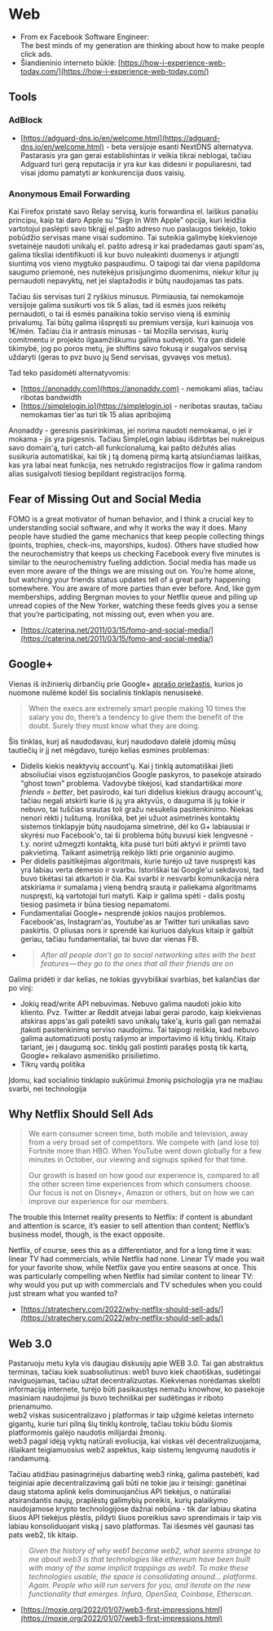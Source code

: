 # Web

* From ex Facebook Software Engineer:\
  The best minds of my generation are thinking about how to make people click ads.
* Šiandieninio interneto būklė: [https://how-i-experience-web-today.com/](https://how-i-experience-web-today.com/)

## Tools

### AdBlock

* [https://adguard-dns.io/en/welcome.html](https://adguard-dns.io/en/welcome.html) - beta versijoje esanti NextDNS alternatyva. Pastarasis yra gan gerai establishintas ir veikia tikrai neblogai, tačiau Adguard turi gerą reputacija ir yra kur kas didesni ir populiaresni, tad visai įdomu pamatyti ar konkurencija duos vaisių.

### Anonymous Email Forwarding

Kai Firefox pristatė savo Relay servisą, kuris forwardina el. laiškus panašiu principu, kaip tai daro Apple su "Sign In With Apple" opcija, kuri leidžia vartotojui paslėpti savo tikrąjį el.pašto adreso nuo paslaugos tiekėjo, tokio pobūdžio servisas mane visai sudomino. Tai suteikia galimybę kiekvienoje svetainėje naudoti unikalų el. pašto adresą ir kai pradedamas gauti spam'as, galima tiksliai identifikuoti iš kur buvo nuleakinti duomenys ir atjungti siuntimą vos vieno mygtuko paspaudimu. O taipogi tai dar viena papildoma saugumo priemonė, nes nutekėjus prisijungimo duomenims, niekur kitur jų pernaudoti nepavyktų, net jei slaptažodis ir būtų naudojamas tas pats.

Tačiau šis servisas turi 2 ryškius minusus. Pirmiausia, tai nemokamoje versijoje galima susikurti vos tik 5 alias, tad iš esmės juos reikėtų pernaudoti, o tai iš esmės panaikina tokio serviso vieną iš esminių privalumų. Tai būtų galima išspręsti su premium versija, kuri kainuoja vos 1€/mėn. Tačiau čia ir antrasis minusas - tai Mozilla servisas, kurių comitmentu ir projekto ilgaamžiškumu galima sudvejoti. Yra gan didelė tikimybė, jog po poros metų, jie shiftins savo fokusą ir sugalvos servisą uždaryti (geras to pvz buvo jų Send servisas, gyvavęs vos metus).

Tad teko pasidomėti alternatyvomis:

* [https://anonaddy.com](https://anonaddy.com) - nemokami alias, tačiau ribotas bandwidth
* [https://simplelogin.io](https://simplelogin.io) - neribotas srautas, tačiau nemokamas tier'as turi tik 15 alias apribojimą

Anonaddy - geresnis pasirinkimas, jei norima naudoti nemokamai, o jei ir mokama - jis yra pigesnis. Tačiau SimpleLogin labiau išdirbtas bei nukreipus savo domain'ą, turi catch-all funkcionalumą, kai pašto dėžutės alias susikuria automatiškai, kai tik į tą domeną pirmą kartą atsiunčiamas laiškas, kas yra labai neat funkcija, nes netrukdo registracijos flow ir galima random alias susigalvoti tiesiog bepildant registracijos formą.

## Fear of Missing Out and Social Media

FOMO is a great motivator of human behavior, and I think a crucial key to understanding social software, and why it works the way it does. Many people have studied the game mechanics that keep people collecting things (points, trophies, check-ins, mayorships, kudos). Others have studied how the neurochemistry that keeps us checking Facebook every five minutes is similar to the neurochemistry fueling addiction. Social media has made us even more aware of the things we are missing out on. You’re home alone, but watching your friends status updates tell of a great party happening somewhere. You are aware of more parties than ever before. And, like gym memberships, adding Bergman movies to your Netflix queue and piling up unread copies of the New Yorker, watching these feeds gives you a sense that you’re participating, not missing out, even when you are.

* [https://caterina.net/2011/03/15/fomo-and-social-media/](https://caterina.net/2011/03/15/fomo-and-social-media/)

## Google+

Vienas iš inžinierių dirbančių prie Google+ [aprašo priežastis](https://onezero.medium.com/why-google-failed-4b9db05b973b), kurios jo nuomone nulėmė kodėl šis socialinis tinklapis nenusisekė.

> When the execs are extremely smart people making 10 times the salary you do, there’s a tendency to give them the benefit of the doubt. Surely they must know what they are doing.

Šis tinklas, kurį aš naudodavau, kurį naudodavo dalelė įdomių mūsų tautiečių ir jį net mėgdavo, turėjo kelias esmines problemas:

* Didelis kiekis neaktyvių account'ų. Kai į tinklą automatiškai įlieti absoliučiai visos egzistuojančios Google paskyros, to pasekoje atsirado "ghost town" problema. Vadovybė tikėjosi, kad standartiškai _more friends = better_, bet pasirodo, kai turi didelius kiekius draugų account'ų, tačiau negali atskirti kurie iš jų yra aktyvūs, o dauguma iš jų tokie ir nebuvo, tai tuščias srautas toli gražu nesukelia pasitenkinimo. Niekas nenori rėkti į tuštumą. Ironiška, bet jei užuot asimetrinės kontaktų sistemos tinklapyje būtų naudojama simetrinė, dėl ko G+ labiausiai ir skyrėsi nuo Facebook'o, tai ši problema būtų buvusi kiek lengvesnė - t.y. norint užmegzti kontaktą, kita pusė turi būti aktyvi ir priimti tavo pakvietimą. Taikant asimetriją reikėjo likti prie organinio augimo.
* Per didelis pasitikėjimas algoritmais, kurie turėjo už tave nuspręsti kas yra labiau verta dėmesio ir svarbu. Istoriškai tai Google'ui sekdavosi, tad buvo tikėtasi tai atkartoti ir čia. Kai svarbi ir nesvarbi komunikacija nėra atskiriama ir sumalama į vieną bendrą srautą ir paliekama algoritmams nuspręsti, ką vartotojai turi matyti. Kaip ir galima spėti - dalis postų tiesiog pasimeta ir būna tiesiog nepamatomi.
* Fundamentaliai Google+ nesprendė jokios naujos problemos. Facebook'as, Instagram'as, Youtube'as ar Twitter turi unikalias savo paskirtis. O pliusas nors ir sprendė kai kuriuos dalykus kitaip ir galbūt geriau, tačiau fundamentaliai, tai buvo dar vienas FB.
* > _After all people don’t go to social networking sites with the best features — they go to the ones that all their friends are on_

Galima pridėti ir dar kelias, ne tokias gyvybiškai svarbias, bet kalančias dar po vinį:

* Jokių read/write API nebuvimas. Nebuvo galima naudoti jokio kito kliento. Pvz. Twitter ar Reddit atvejai labai gerai parodo, kaip kiekvienas atskiras apps'as gali pateikti savo unikalų take'ą, kuris gali gan nemažai įtakoti pasitenkinimą serviso naudojimu. Tai taipogi reiškia, kad nebuvo galima automatizuoti postų rašymo ar importavimo iš kitų tinklų. Kitaip tariant, jei į daugumą soc. tinklų gali postinti parašęs postą tik kartą, Google+ reikalavo asmeniško prisilietimo.
* Tikrų vardų politika

Įdomu, kad socialinio tinklapio sukūrimui žmonių psichologija yra ne mažiau svarbi, nei technologija

## Why Netflix Should Sell Ads

> We earn consumer screen time, both mobile and television, away from a very broad set of competitors. We compete with (and lose to) Fortnite more than HBO. When YouTube went down globally for a few minutes in October, our viewing and signups spiked for that time.
>
> Our growth is based on how good our experience is, compared to all the other screen time experiences from which consumers choose. Our focus is not on Disney+, Amazon or others, but on how we can improve our experience for our members.

The trouble this Internet reality presents to Netflix: if content is abundant and attention is scarce, it’s easier to sell attention than content; Netflix’s business model, though, is the exact opposite.

Netflix, of course, sees this as a differentiator, and for a long time it was: linear TV had commercials, while Netflix had none. Linear TV made you wait for your favorite show, while Netflix gave you entire seasons at once. This was particularly compelling when Netflix had similar content to linear TV: why would you put up with commercials and TV schedules when you could just stream what you wanted to?

* [https://stratechery.com/2022/why-netflix-should-sell-ads/](https://stratechery.com/2022/why-netflix-should-sell-ads/)

## Web 3.0

Pastaruoju metu kyla vis daugiau diskusijų apie WEB 3.0. Tai gan abstraktus terminas, tačiau kiek suabsoliutinus: web1 buvo kiek chaotiškas, sudėtingai naviguojamas, tačiau užtat decentralizuotas. Kiekvienas norėdamas skelbti informaciją internete, turėjo būti pasikaustęs nemažu knowhow, ko pasekoje masiniam naudojimui jis buvo techniškai per sudėtingas ir riboto prienamumo.\
web2 viskas susicentralizavo į platformas ir taip užgimė keletas interneto gigantų, kurie turi pilną šių tinklų kontrolę, tačiau tokiu būdu šiomis platformomis galėjo naudotis milijardai žmonių.\
web3 pagal idėją vyktų natūrali evoliucija, kai viskas vėl decentralizuojama, išlaikant teigiamuosius web2 aspektus, kaip sistemų lengvumą naudotis ir randamumą.

Tačiau atidžiau pasinagrinėjus dabartinę web3 rinką, galima pastebėti, kad teiginiai apie decentralizavimą gali būti ne tokie jau ir teisingi: ganėtinai daug statoma aplink kelis dominuojančius API tiekėjus, o natūraliai atsirandantis naujų, praplėstų galimybių poreikis, kurių palaikymo naudojamose krypto technologijose dažnai nebūna - tik dar labiau skatina šiuos API tiekėjus plėstis, pildyti šiuos poreikius savo sprendimais ir taip vis labiau konsoliduojant viską į savo platformas. Tai išesmės vėl gaunasi tas pats web2, tik kitaip.

> _Given the history of why web1 became web2, what seems strange to me about web3 is that technologies like ethereum have been built with many of the same implicit trappings as web1. To make these technologies usable, the space is consolidating around… platforms. Again. People who will run servers for you, and iterate on the new functionality that emerges. Infura, OpenSea, Coinbase, Etherscan._

* [https://moxie.org/2022/01/07/web3-first-impressions.html](https://moxie.org/2022/01/07/web3-first-impressions.html)


